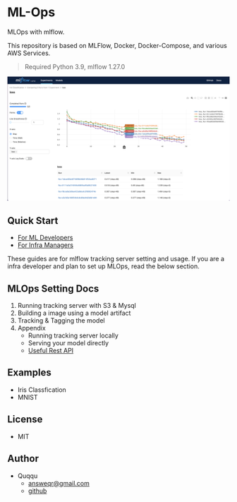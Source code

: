 # ML-Ops

MLOps with mlflow.

This repository is based on MLFlow, Docker, Docker-Compose, and various AWS Services.

> Required Python 3.9, mlflow 1.27.0

<div align="center">
    <img src="imgs/compare_metric.png" width=700>
</div>

## Quick Start
- [For ML Developers](examples/README.md)
- [For Infra Managers](server/README.md)

These guides are for mlflow tracking server setting and usage. If you are a infra developer and plan to set up MLOps, read the below section. 

## MLOps Setting Docs
1. Running tracking server with S3 & Mysql
2. Building a image using a model artifact 
3. Tracking & Tagging the model
4. Appendix
    - Running tracking server locally
    - Serving your model directly
    - [Useful Rest API](Docs/4.%20Appendix/RestAPI.md)

## Examples
- Iris Classfication
- MNIST

## License
- MIT

## Author
- Quqqu
    - answeqr@gmail.com
    - [github](https://github.com/QuqqU)